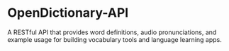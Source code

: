 # OpenDictionary-API
A RESTful API that provides word definitions, audio pronunciations, and example usage for building vocabulary tools and language learning apps.
